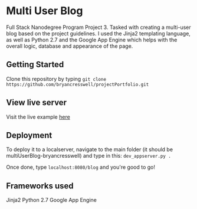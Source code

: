 # Multi User Blog

Full Stack Nanodegree Program Project 3. Tasked with creating a multi-user blog based on the project guidelines. I used the Jinja2 templating language, as well as Python 2.7 and the Google App Engine which helps with the overall logic, database and appearance of the page.

## Getting Started

Clone this repository by typing `git clone https://github.com/bryancresswell/projectPortfolio.git`

## View live server

Visit the live example [here](https://hello-world-155609.appspot.com/blog)

## Deployment

To deploy it to a localserver, navigate to the main folder (it should be multiUserBlog-bryancresswell) and type in this:
`dev_appserver.py .`

Once done, type `localhost:8080/blog` and you're good to go!

## Frameworks used

Jinja2
Python 2.7
Google App Engine
